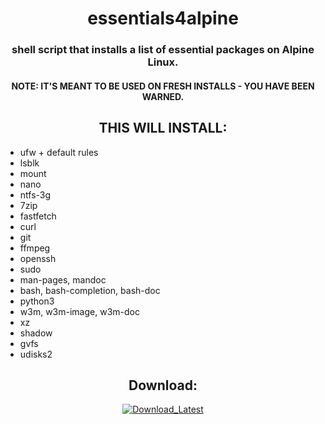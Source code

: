 <h1 align="center">essentials4alpine</h1>

<h3 align="center">shell script that installs a list of essential packages on Alpine Linux.</h3>

<h4 align="center">NOTE: IT'S MEANT TO BE USED ON FRESH INSTALLS - YOU HAVE BEEN WARNED.</h4>

<h2 align="center">THIS WILL INSTALL:</h2>


- ufw + default rules
- lsblk
- mount
- nano
- ntfs-3g
- 7zip
- fastfetch
- curl
- git
- ffmpeg
- openssh
- sudo
- man-pages, mandoc
- bash, bash-completion, bash-doc
- python3
- w3m, w3m-image, w3m-doc
- xz
- shadow
- gvfs
- udisks2

<h2 align="center">Download:</h2>

<p align="center"> 
  <a href="https://github.com/ConzZah/install_essentials4alpine/archive/refs/heads/main.zip">
    <img alt="Download_Latest" src="https://img.shields.io/badge/download-latest-0688CB.svg">
  </a>
</p>
